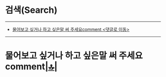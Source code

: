 # 검색(Search)


<hr />

- [물어보고 싶거나 하고 싶은말 써 주세요comment <댓글로 이동>](#comment)

<hr />

<h1 id="comment">물어보고 싶거나 하고 싶은말 써 주세요comment<a href="#link">|🔝|</a></h1>

<script src="https://utteranc.es/client.js" repo="YoungHaKim7/blog_comments_bot" issue-term="url"
    theme="github-light" crossorigin="anonymous" async>
</script>
